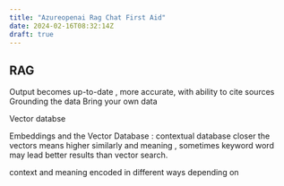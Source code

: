```yaml
---
title: "Azureopenai Rag Chat First Aid"
date: 2024-02-16T08:32:14Z
draft: true
---
```


## RAG

Output becomes up-to-date , more accurate, with ability to cite sources
Grounding  the data 
Bring your own data 

Vector databse

Embeddings and the Vector Database : contextual database
closer the vectors means higher similarly and meaning , sometimes keyword word may lead better results than vector search.

context and meaning encoded in different ways depending on 
